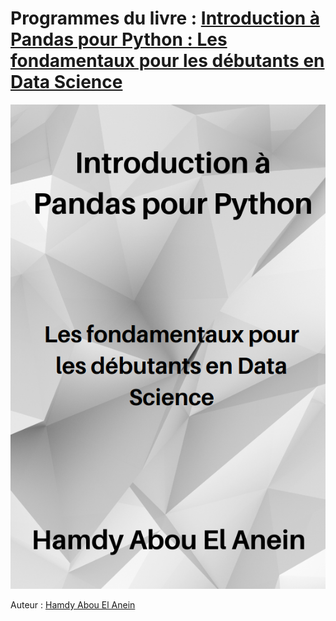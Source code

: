 # Programmes du livre : [Introduction à Pandas pour Python : Les fondamentaux pour les débutants en Data Science](https://www.amazon.fr/dp/B0C2S4MZ88/ref=tmm_pap_swatch_0?_encoding=UTF8&qid=1682056247&sr=8-22)      
[![Couverture du livre](couverture.png)](https://www.amazon.fr/dp/B0C2S4MZ88/ref=tmm_pap_swatch_0?_encoding=UTF8&qid=1682056247&sr=8-22)       

Auteur : [Hamdy Abou El Anein](https://www.amazon.fr/Hamdy-Abou-El-Anein/e/B0BM89T88X/ref=aufs_dp_fta_dsk)    

